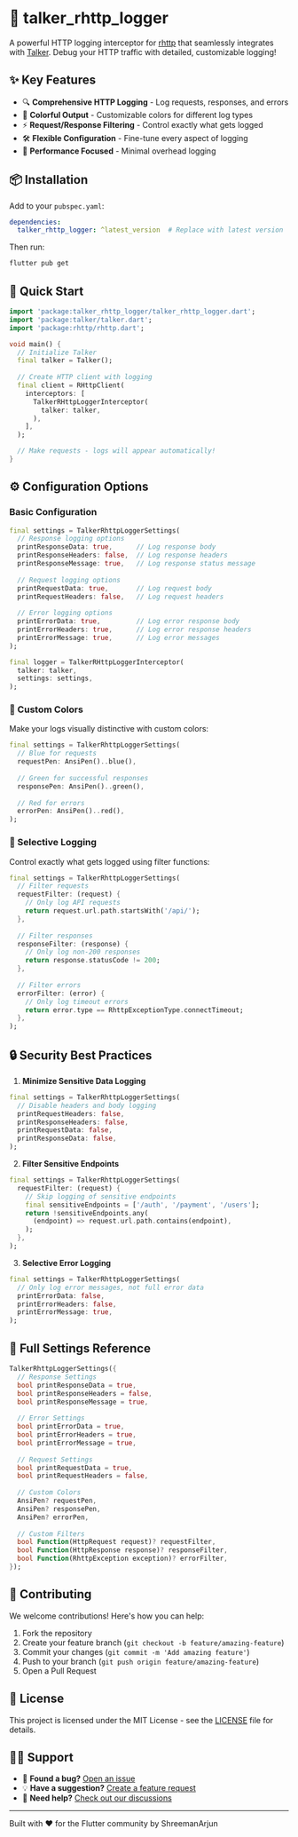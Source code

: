 # 🚀 talker_rhttp_logger

A powerful HTTP logging interceptor for [rhttp](https://pub.dev/packages/rhttp) that seamlessly integrates with [Talker](https://pub.dev/packages/talker). Debug your HTTP traffic with detailed, customizable logging!

## ✨ Key Features

- 🔍 **Comprehensive HTTP Logging** - Log requests, responses, and errors
- 🎨 **Colorful Output** - Customizable colors for different log types
- ⚡ **Request/Response Filtering** - Control exactly what gets logged
- 🛠 **Flexible Configuration** - Fine-tune every aspect of logging
- 🎯 **Performance Focused** - Minimal overhead logging

## 📦 Installation

Add to your `pubspec.yaml`:

```yaml
dependencies:
  talker_rhttp_logger: ^latest_version  # Replace with latest version
```

Then run:

```bash
flutter pub get
```

## 🚀 Quick Start

```dart
import 'package:talker_rhttp_logger/talker_rhttp_logger.dart';
import 'package:talker/talker.dart';
import 'package:rhttp/rhttp.dart';

void main() {
  // Initialize Talker
  final talker = Talker();
  
  // Create HTTP client with logging
  final client = RHttpClient(
    interceptors: [
      TalkerRHttpLoggerInterceptor(
        talker: talker,
      ),
    ],
  );

  // Make requests - logs will appear automatically!
}
```

## ⚙️ Configuration Options

### Basic Configuration

```dart
final settings = TalkerRhttpLoggerSettings(
  // Response logging options
  printResponseData: true,      // Log response body
  printResponseHeaders: false,  // Log response headers
  printResponseMessage: true,   // Log response status message
  
  // Request logging options
  printRequestData: true,       // Log request body
  printRequestHeaders: false,   // Log request headers
  
  // Error logging options
  printErrorData: true,         // Log error response body
  printErrorHeaders: true,      // Log error response headers
  printErrorMessage: true,      // Log error messages
);

final logger = TalkerRHttpLoggerInterceptor(
  talker: talker,
  settings: settings,
);
```

### 🎨 Custom Colors

Make your logs visually distinctive with custom colors:

```dart
final settings = TalkerRhttpLoggerSettings(
  // Blue for requests
  requestPen: AnsiPen()..blue(),
  
  // Green for successful responses
  responsePen: AnsiPen()..green(),
  
  // Red for errors
  errorPen: AnsiPen()..red(),
);
```

### 🎯 Selective Logging

Control exactly what gets logged using filter functions:

```dart
final settings = TalkerRhttpLoggerSettings(
  // Filter requests
  requestFilter: (request) {
    // Only log API requests
    return request.url.path.startsWith('/api/');
  },
  
  // Filter responses
  responseFilter: (response) {
    // Only log non-200 responses
    return response.statusCode != 200;
  },
  
  // Filter errors
  errorFilter: (error) {
    // Only log timeout errors
    return error.type == RhttpExceptionType.connectTimeout;
  },
);
```

## 🔒 Security Best Practices

1. **Minimize Sensitive Data Logging**
```dart
final settings = TalkerRhttpLoggerSettings(
  // Disable headers and body logging
  printRequestHeaders: false,
  printResponseHeaders: false,
  printRequestData: false,
  printResponseData: false,
);
```

2. **Filter Sensitive Endpoints**
```dart
final settings = TalkerRhttpLoggerSettings(
  requestFilter: (request) {
    // Skip logging of sensitive endpoints
    final sensitiveEndpoints = ['/auth', '/payment', '/users'];
    return !sensitiveEndpoints.any(
      (endpoint) => request.url.path.contains(endpoint),
    );
  },
);
```

3. **Selective Error Logging**
```dart
final settings = TalkerRhttpLoggerSettings(
  // Only log error messages, not full error data
  printErrorData: false,
  printErrorHeaders: false,
  printErrorMessage: true,
);
```

## 📝 Full Settings Reference

```dart
TalkerRhttpLoggerSettings({
  // Response Settings
  bool printResponseData = true,
  bool printResponseHeaders = false,
  bool printResponseMessage = true,
  
  // Error Settings
  bool printErrorData = true,
  bool printErrorHeaders = true,
  bool printErrorMessage = true,
  
  // Request Settings
  bool printRequestData = true,
  bool printRequestHeaders = false,
  
  // Custom Colors
  AnsiPen? requestPen,
  AnsiPen? responsePen,
  AnsiPen? errorPen,
  
  // Custom Filters
  bool Function(HttpRequest request)? requestFilter,
  bool Function(HttpResponse response)? responseFilter,
  bool Function(RhttpException exception)? errorFilter,
});
```

## 🤝 Contributing

We welcome contributions! Here's how you can help:

1. Fork the repository
2. Create your feature branch (`git checkout -b feature/amazing-feature`)
3. Commit your changes (`git commit -m 'Add amazing feature'`)
4. Push to your branch (`git push origin feature/amazing-feature`)
5. Open a Pull Request

## 📝 License

This project is licensed under the MIT License - see the [LICENSE](LICENSE) file for details.

## 🙋‍♂️ Support

- 🐛 **Found a bug?** [Open an issue](https://github.com/Shreemanarjun/talker_rhttp_logger/issues)
- 💡 **Have a suggestion?** [Create a feature request](https://github.com/Shreemanarjun/talker_rhttp_logger/issues/new)
- 📖 **Need help?** [Check out our discussions](https://github.com/Shreemanarjun/talker_rhttp_logger/discussions)

---

Built with ❤️ for the Flutter community by ShreemanArjun